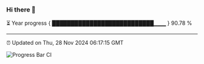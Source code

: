 ### Hi there 👋

⏳ Year progress { ███████████████████████████▁▁▁ } 90.78 %

---

⏰ Updated on Thu, 28 Nov 2024 06:17:15 GMT

![Progress Bar CI](https://github.com/code-lakshay/GitHub-Actions-Demo/workflows/Progress%20Bar%20CI/badge.svg)
